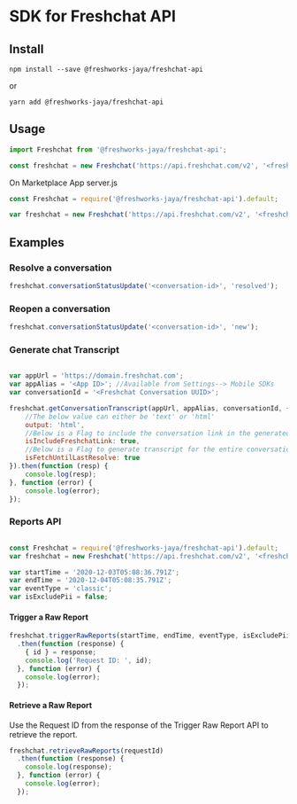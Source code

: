 # SDK for Freshchat API

## Install

```
npm install --save @freshworks-jaya/freshchat-api
```

or

```
yarn add @freshworks-jaya/freshchat-api
```

## Usage

```javascript
import Freshchat from '@freshworks-jaya/freshchat-api';

const freshchat = new Freshchat('https://api.freshchat.com/v2', '<freshchat-api-token>');
```

On Marketplace App server.js

```javascript
const Freshchat = require('@freshworks-jaya/freshchat-api').default;

var freshchat = new Freshchat('https://api.freshchat.com/v2', '<freshchat-api-token>');
```

## Examples

### Resolve a conversation
```javascript
freshchat.conversationStatusUpdate('<conversation-id>', 'resolved');
```

### Reopen a conversation
```javascript
freshchat.conversationStatusUpdate('<conversation-id>', 'new');
```

### Generate chat Transcript
```javascript

var appUrl = 'https://domain.freshchat.com';
var appAlias = '<App ID>'; //Available from Settings--> Mobile SDKs
var conversationId = '<Freshchat Conversation UUID>';

freshchat.getConversationTranscript(appUrl, appAlias, conversationId, {
	//The below value can either be 'text' or 'html'
	output: 'html', 
	//Below is a Flag to include the conversation link in the generated transcript.
	isIncludeFreshchatLink: true, 
	//Below is a Flag to generate transcript for the entire conversation or every interaction. (Create -> Latest message, Reopen -> Latest message)
	isFetchUntilLastResolve: true 
}).then(function (resp) {
	console.log(resp);
}, function (error) {
	console.log(error);
});
```

### Reports API
```javascript

const Freshchat = require('@freshworks-jaya/freshchat-api').default;
var freshchat = new Freshchat('https://api.freshchat.com/v2', '<freshchat-api-token>');

var startTime = '2020-12-03T05:08:36.791Z';
var endTime = '2020-12-04T05:08:35.791Z';
var eventType = 'classic';
var isExcludePii = false;
```

#### Trigger a Raw Report
```javascript
freshchat.triggerRawReports(startTime, endTime, eventType, isExcludePii)
  .then(function (response) {
    { id } = response;
    console.log('Request ID: ', id);
  }, function (error) {
    console.log(error);
  });
```

#### Retrieve a Raw Report
Use the Request ID from the response of the Trigger Raw Report API to retrieve the report.

```javascript
freshchat.retrieveRawReports(requestId)
  .then(function (response) {  
    console.log(response);
  }, function (error) {
    console.log(error);
  });
```
